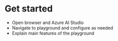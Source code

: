 # Get started
- Open browser and Azure AI Studio
- Navigate to playground and configure as needed
- Explain main features of the playground